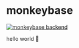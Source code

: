 # monkeybase

[![monkeybase backend](https://github.com/jensimik/monkeybase/actions/workflows/backend.yml/badge.svg)](https://github.com/jensimik/monkeybase/actions/workflows/backend.yml)

hello world 🐒